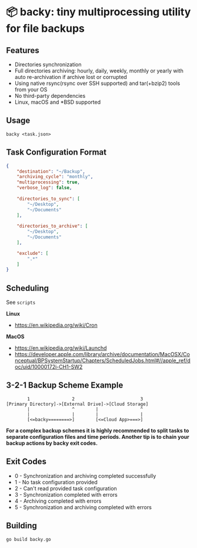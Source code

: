 # 📦 backy: tiny multiprocessing utility for file backups

## Features
* Directories synchronization 
* Full directories archiving: hourly, daily, weekly, monthly or yearly with auto re-archivation if archive lost or corrupted
* Using native rsync(rsync over SSH supported) and tar(+bzip2) tools from your OS
* No third-party dependencies
* Linux, macOS and *BSD supported

## Usage
```backy <task.json>```

## Task Configuration Format
```json
{
	"destination": "~/Backup",
	"archiving_cycle": "monthly",
	"multiprocessing": true,
	"verbose_log": false,
	
	"directories_to_sync": [
		"~/Desktop",
		"~/Documents"
	],
	
	"directories_to_archive": [
		"~/Desktop",
		"~/Documents"
	],

	"exclude": [
		".*"
	]
}
```

## Scheduling
See ```scripts```   

**Linux**  
* https://en.wikipedia.org/wiki/Cron

**MacOS**  
* https://en.wikipedia.org/wiki/Launchd
* https://developer.apple.com/library/archive/documentation/MacOSX/Conceptual/BPSystemStartup/Chapters/ScheduledJobs.html#//apple_ref/doc/uid/10000172i-CH1-SW2

## 3-2-1 Backup Scheme Example
```
        1                2                         3
[Primary Directory]->[External Drive]->[Cloud Storage]
        |                ^        |                ^
        |                |        |                |
        [<=backy========>]        [<=Cloud App>===>]
```

**For a complex backup schemes it is highly recommended to split tasks to separate configuration files and time periods. Another tip is to chain your backup actions by backy exit codes.**

## Exit Codes
* 0 - Synchronization and archiving completed successfully
* 1 - No task configuration provided
* 2 - Can't read provided task configuration
* 3 - Synchronization completed with errors
* 4 - Archiving completed with errors
* 5 - Synchronization and archiving completed with errors

## Building
```go build backy.go```
